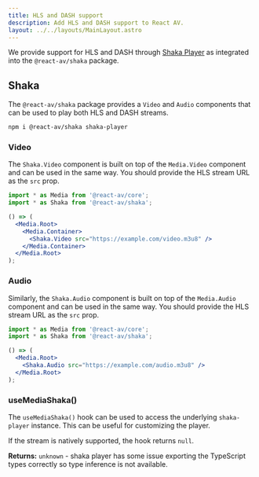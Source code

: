 ```yaml
---
title: HLS and DASH support
description: Add HLS and DASH support to React AV.
layout: ../../layouts/MainLayout.astro
---
```


We provide support for HLS and DASH through [Shaka Player](https://github.com/shaka-project/shaka-player) as integrated into the `@react-av/shaka` package.

## Shaka

The `@react-av/shaka` package provides a `Video` and `Audio` components that can be used to play both HLS and DASH streams.

```bash
npm i @react-av/shaka shaka-player
```

### Video

The `Shaka.Video` component is built on top of the `Media.Video` component and can be used in the same way. You should provide the HLS stream URL as the `src` prop.

```jsx
import * as Media from '@react-av/core';
import * as Shaka from '@react-av/shaka';

() => (
  <Media.Root>
    <Media.Container>
      <Shaka.Video src="https://example.com/video.m3u8" />
    </Media.Container>
  </Media.Root>
);
```

### Audio

Similarly, the `Shaka.Audio` component is built on top of the `Media.Audio` component and can be used in the same way. You should provide the HLS stream URL as the `src` prop.

```jsx
import * as Media from '@react-av/core';
import * as Shaka from '@react-av/shaka';

() => (
  <Media.Root>
    <Shaka.Audio src="https://example.com/audio.m3u8" />
  </Media.Root>
);
```

### useMediaShaka()

The `useMediaShaka()` hook can be used to access the underlying `shaka-player` instance. This can be useful for customizing the player.

If the stream is natively supported, the hook returns `null`.

**Returns:** `unknown` - shaka player has some issue exporting the TypeScript types correctly so type inference is not available.
